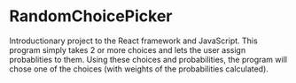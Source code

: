 # RandomChoicePicker
Introductionary project to the React framework and JavaScript. This program simply takes 2 or more choices and lets the user assign probablities to them. Using these choices and probabilities, the program will chose one of the choices (with weights of the probabilities calculated).
